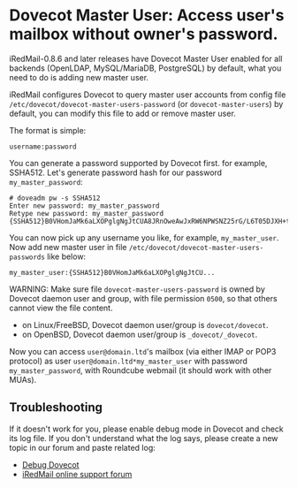 # Dovecot Master User: Access user's mailbox without owner's password.

iRedMail-0.8.6 and later releases have Dovecot Master User enabled for all
backends (OpenLDAP, MySQL/MariaDB, PostgreSQL) by default, what you need to do
is adding new master user.

iRedMail configures Dovecot to query master user accounts from config file
`/etc/dovecot/dovecot-master-users-password` (or `dovecot-master-users`) by
default, you can modify this file to add or remove master user.

The format is simple:
```
username:password
```

You can generate a password supported by Dovecot first. for example, SSHA512.
Let's generate password hash for our password `my_master_password`:
```
# doveadm pw -s SSHA512
Enter new password: my_master_password
Retype new password: my_master_password
{SSHA512}B0VHomJaMk6aLXOPglgNgJtCUA8JRnOweAwJxRW6NPWSNZ25rG/L6T05DJXH+t8WCQkemBilgkcEi6mq4Kadssivtts=
```

You can now pick up any username you like, for example, `my_master_user`.
Now add new master user in file
`/etc/dovecot/dovecot-master-users-passwords` like below:

```
my_master_user:{SSHA512}B0VHomJaMk6aLXOPglgNgJtCU...
```

WARNING: Make sure file `dovecot-master-users-password` is owned by Dovecot
daemon user and group, with file permission `0500`, so that others cannot view
the file content.

* on Linux/FreeBSD, Dovecot daemon user/group is `dovecot/dovecot`.
* on OpenBSD, Dovecot daemon user/group is `_dovecot/_dovecot`.

Now you can access `user@domain.ltd`'s mailbox (via either IMAP or POP3
protocol) as user `user@domain.ltd*my_master_user` with password
`my_master_password`, with Roundcube webmail (it should work with other MUAs).

## Troubleshooting

If it doesn't work for you, please enable debug mode in Dovecot and check
its log file. If you don't understand what the log says, please create a new
topic in our forum and paste related log:

* [Debug Dovecot](./debug.dovecot.html)
* [iRedMail online support forum](http://www.iredmail.org/forum/)
